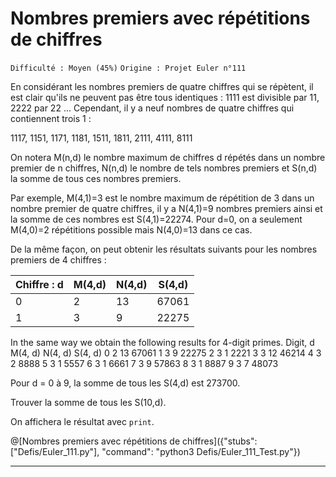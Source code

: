 # Nombres premiers avec répétitions de chiffres
`Difficulté : Moyen (45%)`
`Origine : Projet Euler n°111`

En considérant les nombres premiers de quatre chiffres qui se répètent, il est clair qu'ils ne peuvent pas être tous identiques : 1111 est divisible par 11, 2222 par 22 ... Cependant, il y a neuf nombres de quatre chiffres qui contiennent trois 1 :

1117, 1151, 1171, 1181, 1511, 1811, 2111, 4111, 8111

On notera M(n,d) le nombre maximum de chiffres d répétés dans un nombre premier de n chiffres, N(n,d) le nombre de tels nombres premiers et S(n,d) la somme de tous ces nombres premiers.

Par exemple, M(4,1)=3 est le nombre maximum de répétition de 3 dans un nombre premier de quatre chiffres, il y a N(4,1)=9 nombres premiers ainsi et la somme de ces nombres est S(4,1)=22274. Pour d=0, on a seulement M(4,0)=2 répétitions possible mais N(4,0)=13 dans ce cas.

De la même façon, on peut obtenir les résultats suivants pour les nombres premiers de 4 chiffres : 

| Chiffre : d | M(4,d) | N(4,d) | S(4,d) |
| ----------- | ------ | ------ | ------ |
| 0 | 2 | 13 | 67061 |
| 1 | 3 | 9 | 22275 |

In the same way we obtain the following results for 4-digit primes.
Digit, d 	M(4, d) 	N(4, d) 	S(4, d)
0 	2 	13 	67061
1 	3 	9 	22275
2 	3 	1 	2221
3 	3 	12 	46214
4 	3 	2 	8888
5 	3 	1 	5557
6 	3 	1 	6661
7 	3 	9 	57863
8 	3 	1 	8887
9 	3 	7 	48073

Pour d = 0 à 9, la somme de tous les S(4,d) est 273700.

Trouver la somme de tous les S(10,d).

On affichera le résultat avec `print`.

@[Nombres premiers avec répétitions de chiffres]({"stubs": ["Defis/Euler_111.py"], "command": "python3 Defis/Euler_111_Test.py"})

---
